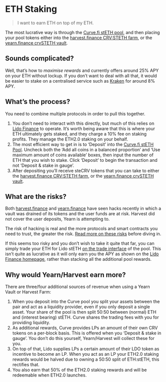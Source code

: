 # ETH Staking
> I want to earn ETH on top of my ETH.  

The most lucrative way is through the [Curve.fi stETH pool](https://www.curve.fi/steth/deposit), and then placing your pool tokens either into the [harvest.finance CRV:STETH farm](https://harvest.finance/), or the [yearn.finance crvSTETH vault](https://yearn.finance/vaults).

## Sounds complicated?
Well, that’s how to _maximise rewards_ and currently offers around 25% APY on your ETH without lockup. If you don’t want to deal with all that, it would be easier to stake on a centralised service such as [Kraken](https://support.kraken.com/hc/en-us/articles/360052734432-Ethereum-2-0-staking-FAQ) for around 8% APY.

## What’s the process?
You need to combine multiple protocols in order to pull this together.

1. You don’t need to interact with this directly, but much of this relies on [Lido Finance](https://lido.fi/) to operate. It’s worth being aware that this is where your ETH ultimately gets staked, and they charge a 10% fee on staking profits. They manage the ETH2.0 staking on your behalf.
2. The most efficient way to get in is to ‘Deposit’ into the [Curve.fi stETH Pool](https://www.curve.fi/steth/deposit). Uncheck both the ‘Add all coins in a balanced proportion’ and ‘Use maximum amount of coins available’ boxes, then input the number of ETH that you wish to stake. Click ‘Deposit’ to begin the transaction and not ‘Deposit & stake in gauge’.
3. After depositing you’ll receive steCRV tokens that you can take to either the [harvest.finance CRV:STETH farm](https://harvest.finance/), or the [yearn.finance crvSTETH vault](https://yearn.finance/vaults).

## What are the risks?
Both [harvest.finance](https://news.bitcoin.com/defi-protocol-harvest-finance-hacked-for-24-million-attacker-returns-2-5-million/) and [yearn.finance](https://cointelegraph.com/news/yearn-finance-puts-expanded-treasury-to-use-by-repaying-victims-of-11m-hack) have seen hacks recently in which a vault was drained of its tokens and the user funds are at risk. Harvest did not cover the user deposits, Yearn is attempting to.

The risk of hacking is real and the more protocols and smart contracts you need to trust, the greater the risk. [Read more on these risks](https://hackmd.io/zVuiOwTBTZGT4Z8yV2ZQTw) before diving in.

If this seems too risky and you don’t wish to take it quite that far, you can simply trade your ETH for Lido stETH [on the trade interface](https://www.curve.fi/steth) of the pool. This isn’t quite as lucrative as it will only earn you the APY as shown on the [Lido Finance homepage](https://lido.fi/), rather than stacking all the additional pool rewards.

## Why would Yearn/Harvest earn more?
There are three/four additional sources of revenue when using a Yearn Vault or Harvest Farm:

1. When you deposit into the Curve pool you split your assets between the pair and act as a liquidity provider, even if you only deposit a single asset. Your share of the pool is then split 50:50 between (normal) ETH and (interest bearing) stETH. Curve shares the trading fees with you for providing liquidity.
2. As additional rewards, Curve provides LPs an amount of their own CRV tokens on a per-block basis. This is offered when you ‘Deposit & stake in gauge’. You don’t do this yourself, Yearn/Harvest will collect these for you.
3. On top of that, Lido supplies LPs a certain amount of their LDO token as incentive to become an LP. When you act as an LP your ETH2.0 staking rewards would be halved due to owning a 50:50 split of ETH:stETH, this rectifies that.
4. You also earn that 50% of the ETH2.0 staking rewards and will be redeemable when ETH2.0 launches.

